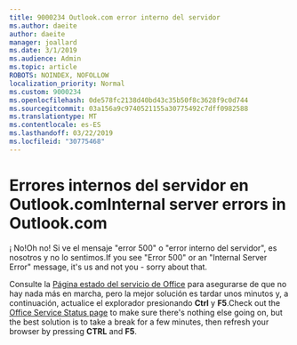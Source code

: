 ```yaml
---
title: 9000234 Outlook.com error interno del servidor
ms.author: daeite
author: daeite
manager: joallard
ms.date: 3/1/2019
ms.audience: Admin
ms.topic: article
ROBOTS: NOINDEX, NOFOLLOW
localization_priority: Normal
ms.custom: 9000234
ms.openlocfilehash: 0de578fc2138d40bd43c35b50f8c3628f9c0d744
ms.sourcegitcommit: 03a156a9c9740521155a30775492c7dff0982588
ms.translationtype: MT
ms.contentlocale: es-ES
ms.lasthandoff: 03/22/2019
ms.locfileid: "30775468"
---
```

# <a name="internal-server-errors-in-outlookcom"></a><span data-ttu-id="a010d-102">Errores internos del servidor en Outlook.com</span><span class="sxs-lookup"><span data-stu-id="a010d-102">Internal server errors in Outlook.com</span></span>

<span data-ttu-id="a010d-103">¡ No!</span><span class="sxs-lookup"><span data-stu-id="a010d-103">Oh no!</span></span> <span data-ttu-id="a010d-104">Si ve el mensaje "error 500" o "error interno del servidor", es nosotros y no lo sentimos.</span><span class="sxs-lookup"><span data-stu-id="a010d-104">If you see "Error 500" or an "Internal Server Error" message, it's us and not you - sorry about that.</span></span>

<span data-ttu-id="a010d-105">Consulte la [Página estado del servicio de Office](https://portal.office.com/servicestatus) para asegurarse de que no hay nada más en marcha, pero la mejor solución es tardar unos minutos y, a continuación, actualice el explorador presionando **Ctrl** y **F5**.</span><span class="sxs-lookup"><span data-stu-id="a010d-105">Check out the [Office Service Status page](https://portal.office.com/servicestatus) to make sure there's nothing else going on, but the best solution is to take a break for a few minutes, then refresh your browser by pressing **CTRL** and **F5**.</span></span>